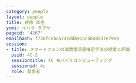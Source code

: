 ```yaml
---
category: people
layout: people
title: 井原 卓也
yomi: イハラ タクヤ
pageid: '4267'
emailhash: f736fcebca74eddb91ac5b40537e79e0
session:
- title: スマートフォンの消費電流量推定手法の提案と評価
  psid: 4C-2
  sessiontitle: 4C モバイルコンピューティング
  sessionid: 4c
  role: 発表者
---
```

